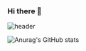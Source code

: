 ### Hi there 👋

![header](https://capsule-render.vercel.app/api?type=rect&color=rounded&height=150&section=header&text=chansung%20github!&fontSize=90)

![Anurag's GitHub stats](https://github-readme-stats.vercel.app/api?username=pork1375&show_icons=true&theme=radical)
